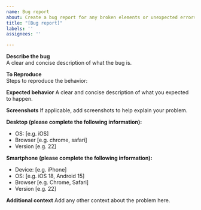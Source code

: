 ```yaml
---
name: Bug report
about: Create a bug report for any broken elements or unexpected errors
title: "[Bug report]"
labels: ''
assignees: ''

---
```


**Describe the bug**  
A clear and concise description of what the bug is.  

**To Reproduce**  
Steps to reproduce the behavior:  

**Expected behavior**
A clear and concise description of what you expected to happen.  


**Screenshots**
If applicable, add screenshots to help explain your problem.

**Desktop (please complete the following information):**
 - OS: [e.g. iOS]
 - Browser [e.g. chrome, safari]
 - Version [e.g. 22]

**Smartphone (please complete the following information):**
 - Device: [e.g. iPhone]
 - OS: [e.g. iOS 18, Android 15]
 - Browser [e.g. Chrome, Safari]
 - Version [e.g. 22]

**Additional context**
Add any other context about the problem here.
